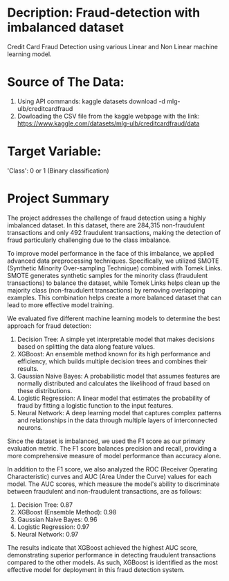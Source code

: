 # Decription: Fraud-detection with imbalanced dataset
Credit Card Fraud Detection using various Linear and Non Linear machine learning model.

# Source of The Data: 

1. Using API commands: kaggle datasets download -d mlg-ulb/creditcardfraud
2. Dowloading the CSV file from the kaggle webpage with the link: https://www.kaggle.com/datasets/mlg-ulb/creditcardfraud/data

# Target Variable:
'Class': 0 or 1 (Binary classification)

# Project Summary
The project addresses the challenge of fraud detection using a highly imbalanced dataset. In this dataset, there are 284,315 non-fraudulent transactions and only 492 fraudulent transactions, making the detection of fraud particularly challenging due to the class imbalance.

To improve model performance in the face of this imbalance, we applied advanced data preprocessing techniques. Specifically, we utilized SMOTE (Synthetic Minority Over-sampling Technique) combined with Tomek Links. SMOTE generates synthetic samples for the minority class (fraudulent transactions) to balance the dataset, while Tomek Links helps clean up the majority class (non-fraudulent transactions) by removing overlapping examples. This combination helps create a more balanced dataset that can lead to more effective model training.

We evaluated five different machine learning models to determine the best approach for fraud detection:

1. Decision Tree: A simple yet interpretable model that makes decisions based on splitting the data along feature values.
2. XGBoost: An ensemble method known for its high performance and efficiency, which builds multiple decision trees and combines their results.
3. Gaussian Naive Bayes: A probabilistic model that assumes features are normally distributed and calculates the likelihood of fraud based on these distributions.
4. Logistic Regression: A linear model that estimates the probability of fraud by fitting a logistic function to the input features.
5. Neural Network: A deep learning model that captures complex patterns and relationships in the data through multiple layers of interconnected neurons.

Since the dataset is imbalanced, we used the F1 score as our primary evaluation metric. The F1 score balances precision and recall, providing a more comprehensive measure of model performance than accuracy alone.

In addition to the F1 score, we also analyzed the ROC (Receiver Operating Characteristic) curves and AUC (Area Under the Curve) values for each model. The AUC scores, which measure the model's ability to discriminate between fraudulent and non-fraudulent transactions, are as follows:

1. Decision Tree: 0.87
2. XGBoost (Ensemble Method): 0.98
3. Gaussian Naive Bayes: 0.96
4. Logistic Regression: 0.97
5. Neural Network: 0.97
   
The results indicate that XGBoost achieved the highest AUC score, demonstrating superior performance in detecting fraudulent transactions compared to the other models. As such, XGBoost is identified as the most effective model for deployment in this fraud detection system.
